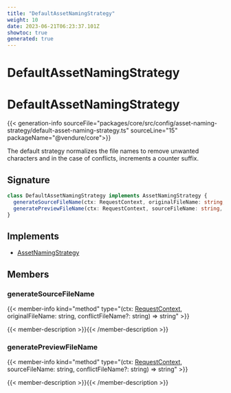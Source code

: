 ```yaml
---
title: "DefaultAssetNamingStrategy"
weight: 10
date: 2023-06-21T06:23:37.101Z
showtoc: true
generated: true
---
```

<!-- This file was generated from the Vendure source. Do not modify. Instead, re-run the "docs:build" script -->

# DefaultAssetNamingStrategy
<div class="symbol">


# DefaultAssetNamingStrategy

{{< generation-info sourceFile="packages/core/src/config/asset-naming-strategy/default-asset-naming-strategy.ts" sourceLine="15" packageName="@vendure/core">}}

The default strategy normalizes the file names to remove unwanted characters and
in the case of conflicts, increments a counter suffix.

## Signature

```TypeScript
class DefaultAssetNamingStrategy implements AssetNamingStrategy {
  generateSourceFileName(ctx: RequestContext, originalFileName: string, conflictFileName?: string) => string;
  generatePreviewFileName(ctx: RequestContext, sourceFileName: string, conflictFileName?: string) => string;
}
```
## Implements

 * <a href='/typescript-api/assets/asset-naming-strategy#assetnamingstrategy'>AssetNamingStrategy</a>


## Members

### generateSourceFileName

{{< member-info kind="method" type="(ctx: <a href='/typescript-api/request/request-context#requestcontext'>RequestContext</a>, originalFileName: string, conflictFileName?: string) => string"  >}}

{{< member-description >}}{{< /member-description >}}

### generatePreviewFileName

{{< member-info kind="method" type="(ctx: <a href='/typescript-api/request/request-context#requestcontext'>RequestContext</a>, sourceFileName: string, conflictFileName?: string) => string"  >}}

{{< member-description >}}{{< /member-description >}}


</div>
